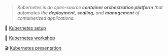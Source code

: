 > _Kubernetes is an open-source **container orchestration platform** that automates the **deployment**, **scaling**, and **management** of containerized applications._

🚶 [Kubernetes setup](https://github.com/esd-2024-kubernetes/tree/main/setup)

🔬 [Kubernetes workshop](https://github.com/esd-2024-kubernetes/tree/main/workshop)

🎬 [Kubernetes presentation](https://github.com/esd-2024-kubernetes/tree/main/presentation)

